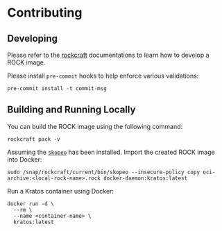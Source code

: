 # Contributing

## Developing

Please refer to
the [rockcraft](https://canonical-craft-parts.readthedocs-hosted.com/en/latest/reference/index.html)
documentations to learn how to develop a ROCK image.

Please install `pre-commit` hooks to help enforce various validations:

```shell
pre-commit install -t commit-msg
```

## Building and Running Locally

You can build the ROCK image using the following command:

```shell
rockcraft pack -v
```

Assuming the [`skopeo`](https://snapcraft.io/install/skopeo/ubuntu) has been
installed. Import the created ROCK image into Docker:

```shell
sudo /snap/rockcraft/current/bin/skopeo --insecure-policy copy oci-archive:<local-rock-name>.rock docker-daemon:kratos:latest
```

Run a Kratos container using Docker:

```shell
docker run -d \
  --rm \
  --name <container-name> \
  kratos:latest
```

